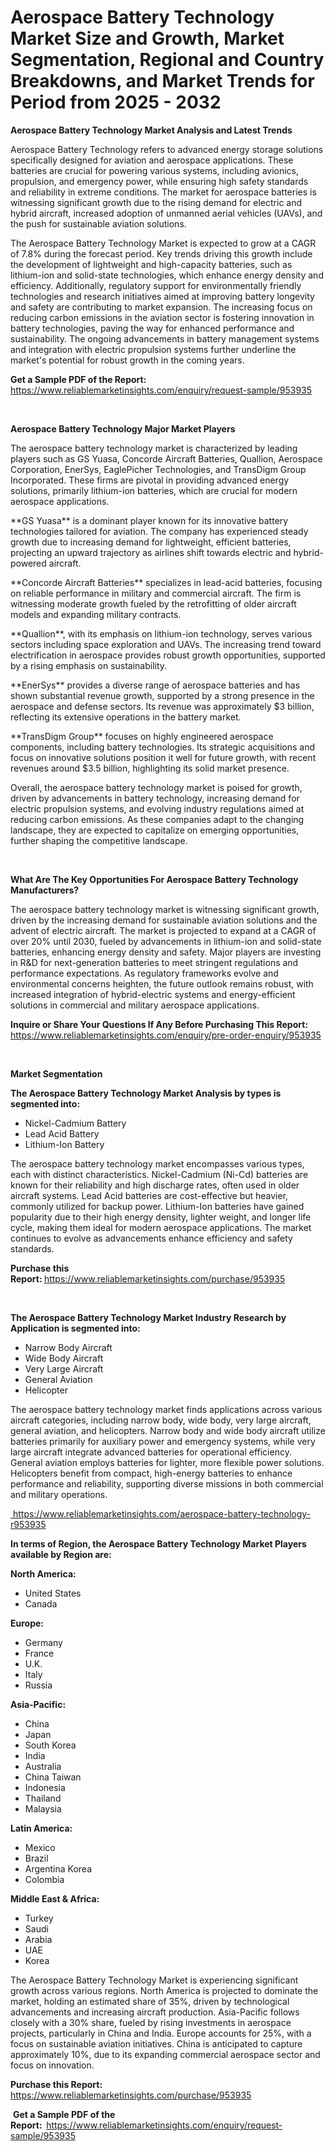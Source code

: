<p><h1>Aerospace Battery Technology Market Size and Growth, Market Segmentation, Regional and Country Breakdowns, and Market Trends for Period from 2025 -  2032</h1></p><p><strong>Aerospace Battery Technology Market Analysis and Latest Trends</strong></p>
<p><p>Aerospace Battery Technology refers to advanced energy storage solutions specifically designed for aviation and aerospace applications. These batteries are crucial for powering various systems, including avionics, propulsion, and emergency power, while ensuring high safety standards and reliability in extreme conditions. The market for aerospace batteries is witnessing significant growth due to the rising demand for electric and hybrid aircraft, increased adoption of unmanned aerial vehicles (UAVs), and the push for sustainable aviation solutions.</p><p>The Aerospace Battery Technology Market is expected to grow at a CAGR of 7.8% during the forecast period. Key trends driving this growth include the development of lightweight and high-capacity batteries, such as lithium-ion and solid-state technologies, which enhance energy density and efficiency. Additionally, regulatory support for environmentally friendly technologies and research initiatives aimed at improving battery longevity and safety are contributing to market expansion. The increasing focus on reducing carbon emissions in the aviation sector is fostering innovation in battery technologies, paving the way for enhanced performance and sustainability. The ongoing advancements in battery management systems and integration with electric propulsion systems further underline the market's potential for robust growth in the coming years.</p></p>
<p><strong>Get a Sample PDF of the Report:&nbsp;</strong> <a href="https://www.reliablemarketinsights.com/enquiry/request-sample/953935?utm_campaign=3503&utm_medium=2&utm_source=Github&utm_content=ia&utm_term=18042025&utm_id=aerospace-battery-technology">https://www.reliablemarketinsights.com/enquiry/request-sample/953935</a></p>
<p>&nbsp;</p>
<p><strong>Aerospace Battery Technology Major Market Players</strong></p>
<p><p>The aerospace battery technology market is characterized by leading players such as GS Yuasa, Concorde Aircraft Batteries, Quallion, Aerospace Corporation, EnerSys, EaglePicher Technologies, and TransDigm Group Incorporated. These firms are pivotal in providing advanced energy solutions, primarily lithium-ion batteries, which are crucial for modern aerospace applications.</p><p>**GS Yuasa** is a dominant player known for its innovative battery technologies tailored for aviation. The company has experienced steady growth due to increasing demand for lightweight, efficient batteries, projecting an upward trajectory as airlines shift towards electric and hybrid-powered aircraft. </p><p>**Concorde Aircraft Batteries** specializes in lead-acid batteries, focusing on reliable performance in military and commercial aircraft. The firm is witnessing moderate growth fueled by the retrofitting of older aircraft models and expanding military contracts.</p><p>**Quallion**, with its emphasis on lithium-ion technology, serves various sectors including space exploration and UAVs. The increasing trend toward electrification in aerospace provides robust growth opportunities, supported by a rising emphasis on sustainability.</p><p>**EnerSys** provides a diverse range of aerospace batteries and has shown substantial revenue growth, supported by a strong presence in the aerospace and defense sectors. Its revenue was approximately $3 billion, reflecting its extensive operations in the battery market.</p><p>**TransDigm Group** focuses on highly engineered aerospace components, including battery technologies. Its strategic acquisitions and focus on innovative solutions position it well for future growth, with recent revenues around $3.5 billion, highlighting its solid market presence.</p><p>Overall, the aerospace battery technology market is poised for growth, driven by advancements in battery technology, increasing demand for electric propulsion systems, and evolving industry regulations aimed at reducing carbon emissions. As these companies adapt to the changing landscape, they are expected to capitalize on emerging opportunities, further shaping the competitive landscape.</p></p>
<p>&nbsp;</p>
<p><strong>What Are The Key Opportunities For Aerospace Battery Technology Manufacturers?</strong></p>
<p><p>The aerospace battery technology market is witnessing significant growth, driven by the increasing demand for sustainable aviation solutions and the advent of electric aircraft. The market is projected to expand at a CAGR of over 20% until 2030, fueled by advancements in lithium-ion and solid-state batteries, enhancing energy density and safety. Major players are investing in R&D for next-generation batteries to meet stringent regulations and performance expectations. As regulatory frameworks evolve and environmental concerns heighten, the future outlook remains robust, with increased integration of hybrid-electric systems and energy-efficient solutions in commercial and military aerospace applications.</p></p>
<p><strong>Inquire or Share Your Questions If Any Before Purchasing This Report:</strong> <a href="https://www.reliablemarketinsights.com/enquiry/pre-order-enquiry/953935?utm_campaign=3503&utm_medium=2&utm_source=Github&utm_content=ia&utm_term=18042025&utm_id=aerospace-battery-technology">https://www.reliablemarketinsights.com/enquiry/pre-order-enquiry/953935</a></p>
<p>&nbsp;</p>
<p><strong>Market Segmentation</strong></p>
<p><strong>The Aerospace Battery Technology Market Analysis by types is segmented into:</strong></p>
<p><ul><li>Nickel-Cadmium Battery</li><li>Lead Acid Battery</li><li>Lithium-Ion Battery</li></ul></p>
<p><p>The aerospace battery technology market encompasses various types, each with distinct characteristics. Nickel-Cadmium (Ni-Cd) batteries are known for their reliability and high discharge rates, often used in older aircraft systems. Lead Acid batteries are cost-effective but heavier, commonly utilized for backup power. Lithium-Ion batteries have gained popularity due to their high energy density, lighter weight, and longer life cycle, making them ideal for modern aerospace applications. The market continues to evolve as advancements enhance efficiency and safety standards.</p></p>
<p><strong>Purchase this Report:&nbsp;</strong><a href="https://www.reliablemarketinsights.com/purchase/953935?utm_campaign=3503&utm_medium=2&utm_source=Github&utm_content=ia&utm_term=18042025&utm_id=aerospace-battery-technology">https://www.reliablemarketinsights.com/purchase/953935</a></p>
<p>&nbsp;</p>
<p><strong>The Aerospace Battery Technology Market Industry Research by Application is segmented into:</strong></p>
<p><ul><li>Narrow Body Aircraft</li><li>Wide Body Aircraft</li><li>Very Large Aircraft</li><li>General Aviation</li><li>Helicopter</li></ul></p>
<p><p>The aerospace battery technology market finds applications across various aircraft categories, including narrow body, wide body, very large aircraft, general aviation, and helicopters. Narrow body and wide body aircraft utilize batteries primarily for auxiliary power and emergency systems, while very large aircraft integrate advanced batteries for operational efficiency. General aviation employs batteries for lighter, more flexible power solutions. Helicopters benefit from compact, high-energy batteries to enhance performance and reliability, supporting diverse missions in both commercial and military operations.</p></p>
<p><a href="https://www.reliablemarketinsights.com/aerospace-battery-technology-r953935?utm_campaign=3503&utm_medium=2&utm_source=Github&utm_content=ia&utm_term=18042025&utm_id=aerospace-battery-technology">&nbsp;https://www.reliablemarketinsights.com/aerospace-battery-technology-r953935</a></p>
<p><strong>In terms of Region, the Aerospace Battery Technology Market Players available by Region are:</strong></p>
<p>
    <p> <strong> North America: </strong>
        <ul>
            <li>United States</li>
            <li>Canada</li>
        </ul>
        </p> 
    <p> <strong> Europe: </strong>
        <ul>
            <li>Germany</li>
            <li>France</li>
            <li>U.K.</li>
            <li>Italy</li>
            <li>Russia</li>
        </ul>
        </p> 
    <p> <strong> Asia-Pacific: </strong>
        <ul>
            <li>China</li>
            <li>Japan</li>
            <li>South Korea</li>
            <li>India</li>
            <li>Australia</li>
            <li>China Taiwan</li>
            <li>Indonesia</li>
            <li>Thailand</li>
            <li>Malaysia</li>
        </ul>
        </p> 
    <p> <strong> Latin America: </strong>
        <ul>
            <li>Mexico</li>
            <li>Brazil</li>
            <li>Argentina Korea</li>
            <li>Colombia</li>
        </ul>
        </p> 
    <p> <strong> Middle East & Africa: </strong>
        <ul>
            <li>Turkey</li>
            <li>Saudi</li>
            <li>Arabia</li>
            <li>UAE</li>
            <li>Korea</li>
        </ul>
    </p>
    </p>
<p><p>The Aerospace Battery Technology Market is experiencing significant growth across various regions. North America is projected to dominate the market, holding an estimated share of 35%, driven by technological advancements and increasing aircraft production. Asia-Pacific follows closely with a 30% share, fueled by rising investments in aerospace projects, particularly in China and India. Europe accounts for 25%, with a focus on sustainable aviation initiatives. China is anticipated to capture approximately 10%, due to its expanding commercial aerospace sector and focus on innovation.</p></p>
<p><strong>Purchase this Report: </strong><a href="https://www.reliablemarketinsights.com/purchase/953935?utm_campaign=3503&utm_medium=2&utm_source=Github&utm_content=ia&utm_term=18042025&utm_id=aerospace-battery-technology">https://www.reliablemarketinsights.com/purchase/953935</a></p>
<p>&nbsp;<strong>Get a Sample PDF of the Report:&nbsp;&nbsp;</strong><a href="https://www.reliablemarketinsights.com/enquiry/request-sample/953935?utm_campaign=3503&utm_medium=2&utm_source=Github&utm_content=ia&utm_term=18042025&utm_id=aerospace-battery-technology">https://www.reliablemarketinsights.com/enquiry/request-sample/953935</a></p>
<p><strong></strong></p>
<p><p></p><p></p><p></p></p>